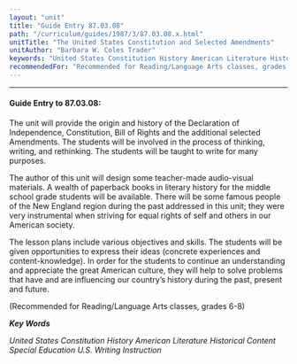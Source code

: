 ```yaml
---
layout: "unit"
title: "Guide Entry 87.03.08"
path: "/curriculum/guides/1987/3/87.03.08.x.html"
unitTitle: "The United States Constitution and Selected Amendments"
unitAuthor: "Barbara W. Coles Trader"
keywords: "United States Constitution History American Literature Historical Content Special Education U.S. Writing Instruction"
recommendedFor: "Recommended for Reading/Language Arts classes, grades 6-8"
---
```

<body>
<hr/>
 <h4>
  Guide Entry to 87.03.08:
 </h4>
 The unit will provide the origin and history of the Declaration of Independence, Constitution, Bill of Rights and the additional selected Amendments. The students will be involved in the process of thinking, writing, and rethinking. The students will be taught to write for many purposes.
 <p>
  The author of this unit will design some teacher-made audio-visual materials. A wealth of paperback books in literary history for the middle school grade students will be available. There will be some famous people of the New England region during the past addressed in this unit; they were very instrumental when striving for equal rights of self and others in our American society.
 </p>
 <p>
  The lesson plans include various objectives and skills. The students will be given opportunities to express their ideas (concrete experiences and content-knowledge). In order for the students to continue an understanding and appreciate the great American culture, they will help to solve problems that have and are influencing our country’s history during the past, present and future.
 </p>
 <p>
  (Recommended for Reading/Language Arts classes, grades 6-8)
 </p>
<p>
  <b>
   <i>
    Key Words
   </i>
  </b>
  <br/>
 </p>
 <p>
  <i>
   United States Constitution History American Literature Historical Content Special Education U.S. Writing Instruction
  </i>
 </p>

</body>
